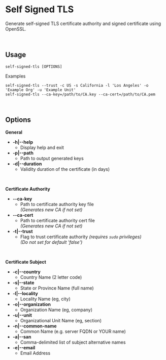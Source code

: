 # Self Signed TLS

Generate self-signed TLS certificate authority and signed certificate using OpenSSL.

<br />

## Usage

```
self-signed-tls [OPTIONS]
```

Examples

```
self-signed-tls --trust -c US -s California -l 'Los Angeles' -o 'Example Org' -u 'Example Unit'
self-signed-tls --ca-key=/path/to/CA.key --ca-cert=/path/to/CA.pem
```

<br />

## Options

**General**

-   **-h|--help**
    -   Display help and exit
-   **-p|--path**
    -   Path to output generated keys
-   **-d|--duration**
    -   Validity duration of the certificate (in days)

<br />

**Certificate Authority**

-   **--ca-key**
    -   Path to certificate authority key file <br/>_(Generates new CA if not set)_
-   **--ca-cert**
    -   Path to certificate authority cert file <br />_(Generates new CA if not set)_
-   **-t|--trust**
    -   Flag to trust certificate authority _(requires `sudo` privileges)_<br />_(Do not set for default 'false')_

<br />

**Certificate Subject**

-   **-c|--country**
    -   Country Name (2 letter code)
-   **-s|--state**
    -   State or Province Name (full name)
-   **-l|--locality**
    -   Locality Name (eg, city)
-   **-o|--organization**
    -   Organization Name (eg, company)
-   **-u|--unit**
    -   Organizational Unit Name (eg, section)
-   **-n|--common-name**
    -   Common Name (e.g. server FQDN or YOUR name)
-   **-a|--san**
    -   Comma-delimited list of subject alternative names
-   **-e|--email**
    -   Email Address
